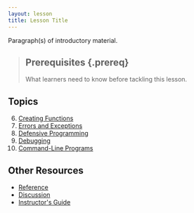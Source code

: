 ```yaml
---
layout: lesson
title: Lesson Title
---
```

Paragraph(s) of introductory material.

> ## Prerequisites {.prereq}
>
> What learners need to know before tackling this lesson.

## Topics

6.  [Creating Functions](06-func.html)
7.  [Errors and Exceptions](07-errors.html)
8.  [Defensive Programming](08-defensive.html)
9.  [Debugging](09-debugging.html)
10.  [Command-Line Programs](10-cmdline.html)

## Other Resources

*   [Reference](reference.html)
*   [Discussion](discussion.html)
*   [Instructor's Guide](instructors.html)
